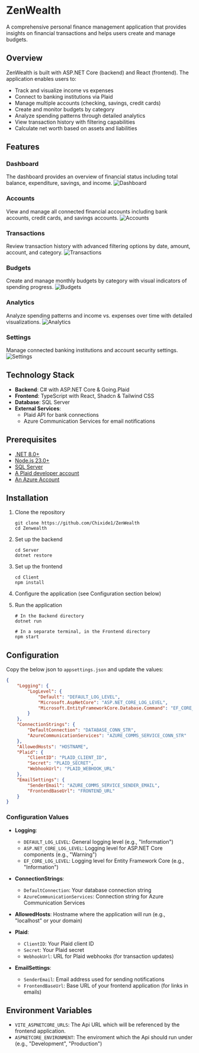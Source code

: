 # ZenWealth

A comprehensive personal finance management application that provides insights on financial transactions and helps users create and manage budgets.

## Overview

ZenWealth is built with ASP.NET Core (backend) and React (frontend). The application enables users to:

- Track and visualize income vs expenses
- Connect to banking institutions via Plaid
- Manage multiple accounts (checking, savings, credit cards)
- Create and monitor budgets by category
- Analyze spending patterns through detailed analytics
- View transaction history with filtering capabilities
- Calculate net worth based on assets and liabilities

## Features

### Dashboard
The dashboard provides an overview of financial status including total balance, expenditure, savings, and income.
![Dashboard](.screenshots/Dashboard.png "Dashboard")

### Accounts
View and manage all connected financial accounts including bank accounts, credit cards, and savings accounts.
![Accounts](.screenshots/Accounts.png "Accounts")

### Transactions
Review transaction history with advanced filtering options by date, amount, account, and category.
![Transactions](.screenshots/Transactions.png "Transactions")

### Budgets
Create and manage monthly budgets by category with visual indicators of spending progress.
![Budgets](.screenshots/Budgets.png "Budgets")

### Analytics
Analyze spending patterns and income vs. expenses over time with detailed visualizations.
![Analytics](.screenshots/Analytics.png "Analytics")

### Settings
Manage connected banking institutions and account security settings.
![Settings](.screenshots/Settings.png "Settings")


## Technology Stack

- **Backend**: C# with ASP.NET Core & Going.Plaid
- **Frontend**: TypeScript with React, Shadcn & Tailwind CSS
- **Database**: SQL Server
- **External Services**: 
  - Plaid API for bank connections
  - Azure Communication Services for email notifications

## Prerequisites

- [.NET 8.0+](https://dotnet.microsoft.com/download)
- [Node.js 23.0+](https://nodejs.org/)
- [SQL Server](https://www.microsoft.com/en-gb/sql-server/sql-server-downloads)
- [A Plaid developer account](https://dashboard.plaid.com)
- [An Azure Account](https://azure.microsoft.com/en-gb/products/communication-services)

## Installation

1. Clone the repository
   ```
   git clone https://github.com/Chixide1/ZenWealth
   cd Zenwealth
   ```

2. Set up the backend
   ```
   cd Server
   dotnet restore
   ```

3. Set up the frontend
   ```
   cd Client
   npm install
   ```

4. Configure the application (see Configuration section below)

5. Run the application
   ```
   # In the Backend directory
   dotnet run
   
   # In a separate terminal, in the Frontend directory
   npm start
   ```

## Configuration

Copy the below json to `appsettings.json` and update the values:

```json
{
    "Logging": {
        "LogLevel": {
            "Default": "DEFAULT_LOG_LEVEL",
            "Microsoft.AspNetCore": "ASP.NET_CORE_LOG_LEVEL",
            "Microsoft.EntityFrameworkCore.Database.Command": "EF_CORE_LOG_LEVEL"
        }
    },
    "ConnectionStrings": {
        "DefaultConnection": "DATABASE_CONN_STR",
        "AzureCommunicationServices": "AZURE_COMMS_SERVICE_CONN_STR"
    },
    "AllowedHosts": "HOSTNAME",
    "Plaid": {
        "ClientID": "PLAID_CLIENT_ID",
        "Secret": "PLAID_SECRET",
        "WebhookUrl": "PLAID_WEBHOOK_URL"
    },
    "EmailSettings": {
        "SenderEmail": "AZURE_COMMS_SERVICE_SENDER_EMAIL",
        "FrontendBaseUrl": "FRONTEND_URL"
    }
}
```

### Configuration Values

- **Logging**:
  - `DEFAULT_LOG_LEVEL`: General logging level (e.g., "Information")
  - `ASP.NET_CORE_LOG_LEVEL`: Logging level for ASP.NET Core components (e.g., "Warning")
  - `EF_CORE_LOG_LEVEL`: Logging level for Entity Framework Core (e.g., "Information")

- **ConnectionStrings**:
  - `DefaultConnection`: Your database connection string
  - `AzureCommunicationServices`: Connection string for Azure Communication Services

- **AllowedHosts**: Hostname where the application will run (e.g., "localhost" or your domain)

- **Plaid**:
  - `ClientID`: Your Plaid client ID
  - `Secret`: Your Plaid secret
  - `WebhookUrl`: URL for Plaid webhooks (for transaction updates)

- **EmailSettings**:
  - `SenderEmail`: Email address used for sending notifications
  - `FrontendBaseUrl`: Base URL of your frontend application (for links in emails)

## Environment Variables

- `VITE_ASPNETCORE_URLS`: The Api URL which will be referenced by the frontend application.
- `ASPNETCORE_ENVIRONMENT`: The enviroment which the Api should run under (e.g., "Development", "Production")